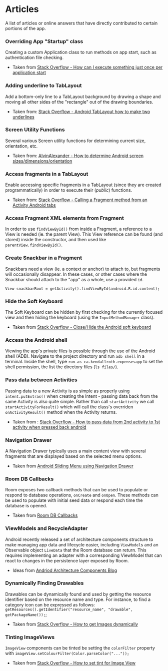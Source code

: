 # Articles

A list of articles or online answers that have directly contributed to certain portions of the app.

### Overriding App "Startup" class
Creating a custom Application class to run methods on app start, such as authentication file checking.

- Taken from [Stack Overflow - How can I execute something just once per application start](https://stackoverflow.com/questions/7360846/how-can-i-execute-something-just-once-per-application-start)

### Adding underline to TabLayout
Add a bottom-only line to a TabLayout background by drawing a shape and moving all other sides of the "rectangle" out of the drawing boundaries.

- Taken from: [Stack Overflow - Android TabLayout how to make two underlines](https://stackoverflow.com/questions/37676014/android-tablayout-how-to-make-two-underlines)

### Screen Utility Functions
 Several various Screen utility functions for determining current size, orientation, etc.

 - Taken from: [AlvinAlexander - How to determine Android screen sizes/dimensions/orientation](https://alvinalexander.com/android/how-to-determine-android-screen-size-dimensions-orientation)

### Access fragments in a TabLayout
Enable accessing specific fragments in a TabLayout (since they are created programmatically) in order to execute their (_public_) functions.

- Taken from: [Stack Overflow - Calling a Fragment method from an Activity Android tabs](https://stackoverflow.com/questions/25629042/calling-a-fragment-method-from-an-activity-android-tabs)

### Access Fragment XML elements from Fragment
In order to use `findViewById()` from inside a Fragment, a reference to a View is needed (ie. the parent View). This View reference can be found (and stored) inside the constructor, and then used like `parentView.findViewById()`.

### Create Snackbar in a Fragment
Snackbars need a view (ie. a context or anchor) to attach to, but fragments will occasionally disappear. In these cases, or other cases where the Snackbar should attach to the "app" as a whole, use a provided `id`.

```
View snackbarRoot = getActivity().findViewById(android.R.id.content);
```

### Hide the Soft Keyboard
The Soft Keyboard can be hidden by first checking for the currently focused view and then hiding the keyboard (using the `InputMethodManager` class).

- Taken from [Stack Overflow - Close/Hide the Android soft keyboard](https://stackoverflow.com/questions/1109022/close-hide-the-android-soft-keyboard)

### Access the Android shell
Viewing the app's private files is possible through the use of the Android shell (ADB). Navigate to the project directory and run `adb shell` in a terminal. Inside the shell, type `run-as ca.kendallroth.expensesapp` to set the shell permission, the list the directory files (`ls files/`).

### Pass data between Activities
Passing data to a new Activity is as simple as properly using `intent.putExtras()` when creating the Intent - passing data back from the same Activity is also quite simple. Rather than call `startActivity` we call `startActivityForResult()` which will call the class's overriden `onActivityResult()` method when the Activity returns.

- Taken from : [Stack Overflow - How to pass data from 2nd activity to 1st activity when pressed back android](https://stackoverflow.com/questions/14292398/how-to-pass-data-from-2nd-activity-to-1st-activity-when-pressed-back-android)

### Navigation Drawer
A Navigation Drawer typically uses a main content view with several fragments that are displayed based on the selected menu options.

- Taken from [Android Sliding Menu using Navigation Drawer](https://www.androidhive.info/2013/11/android-sliding-menu-using-navigation-drawer/)

### Room DB Callbacks
Room exposes two callback methods that can be used to populate or respond to database operations, `onCreate` and `onOpen`. These methods can be used to populate with initial seed data or respond each time the database is opened.

- Taken from [Room DB Callbacks](https://medium.com/@srinuraop/database-create-and-open-callbacks-in-room-7ca98c3286ab)

### ViewModels and RecycleAdapter
Android recently released a set of architecture components structure to make managing app data and lifecycle easier, including `ViewModel`s and an Observable object `LiveData` that the Room database can return. This requires implementing an adapter with a corresponding ViewModel that can react to changes in the persistence layer exposed by Room.

- Ideas from [Andriod Architecture Components Blog](http://blog.iamsuleiman.com/android-architecture-components-tutorial-room-livedata-viewmodel/)

### Dynamically Finding Drawables
Drawables can be dynamically found and used by getting the resource identifier based on the resource name and type. For instance, to find a category icon can be expressed as follows: `getResources().getIdentifier("resource_name", "drawable", getPackageName());`;

- Taken from [Stack Overflow - How to get Images dynamically](https://stackoverflow.com/questions/9156698/how-to-get-images-dynamically-from-drawable-folder)

### Tinting ImageViews
`ImageView` components can be tinted be setting the `colorFilter` property with `imageView.setColourFilter(Color.parseColor("..."));`

- Taken from [Stack Overflow - How to set tint for Image View](https://stackoverflow.com/questions/20121938/how-to-set-tint-for-an-image-view-programmatically-in-android)
